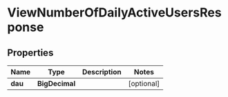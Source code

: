 

# ViewNumberOfDailyActiveUsersResponse


## Properties

Name | Type | Description | Notes
------------ | ------------- | ------------- | -------------
**dau** | **BigDecimal** |  |  [optional]



